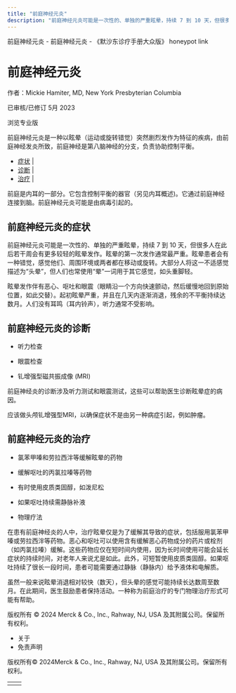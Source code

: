 ```yaml
---
title: "前庭神经元炎"
description: "前庭神经元炎可能是一次性的、单独的严重眩晕，持续 7 到 10 天，但很多人在此后若干周会有更多较轻的眩晕发作。眩晕的第一次发作通常最严重。眩晕患者会有一种错觉，感觉他们、周围环境或两者都在移动或旋转。大部分人将这一不适感觉描述为“头晕”，但人们也常使用“晕”一词用于其它感觉，如头重脚轻。"
---
```


﻿前庭神经元炎 \- 前庭神经元炎 \- 《默沙东诊疗手册大众版》 honeypot link

# 前庭神经元炎

作者：Mickie Hamiter, MD, New York Presbyterian Columbia

已审核/已修订 5月 2023

浏览专业版

前庭神经元炎是一种以眩晕（运动或旋转错觉）突然剧烈发作为特征的疾病，由前庭神经发炎所致，前庭神经是第八脑神经的分支，负责协助控制平衡。

- [症状](#症状_v26470667_zh) \|
- [诊断](#诊断_v26470673_zh) \|
- [治疗](#治疗_v26470686_zh) \|

前庭是内耳的一部分。它包含控制平衡的器官（另见内耳概述)。它通过前庭神经连接到脑。前庭神经元炎可能是由病毒引起的。

## 前庭神经元炎的症状

前庭神经元炎可能是一次性的、单独的严重眩晕，持续 7 到 10 天，但很多人在此后若干周会有更多较轻的眩晕发作。眩晕的第一次发作通常最严重。眩晕患者会有一种错觉，感觉他们、周围环境或两者都在移动或旋转。大部分人将这一不适感觉描述为“头晕”，但人们也常使用“晕”一词用于其它感觉，如头重脚轻。

眩晕发作伴有恶心、呕吐和眼震（眼睛沿一个方向快速颤动，然后缓慢地回到原始位置，如此交替）。起初眩晕严重，并且在几天内逐渐消退，残余的不平衡持续达数月。人们没有耳鸣（耳内铃声），听力通常不受影响。

## 前庭神经元炎的诊断

- 听力检查

- 眼震检查

- 钆增强型磁共振成像 (MRI)


前庭神经炎的诊断涉及听力测试和眼震测试，这些可以帮助医生诊断眩晕症的病因。

应该做头颅钆增强型MRI，以确保症状不是由另一种病症引起，例如肿瘤。

## 前庭神经元炎的治疗

- 氯苯甲嗪和劳拉西泮等缓解眩晕的药物

- 缓解呕吐的丙氯拉嗪等药物

- 有时使用皮质类固醇，如泼尼松

- 如果呕吐持续需静脉补液

- 物理疗法


在患有前庭神经炎的人中，治疗眩晕仅是为了缓解其导致的症状，包括服用氯苯甲嗪或劳拉西泮等药物。恶心和呕吐可以使用含有缓解恶心药物成分的药片或栓剂（如丙氯拉嗪）缓解。这些药物应仅在短时间内使用，因为长时间使用可能会延长症状的持续时间，对老年人来说尤是如此。此外，可短暂使用皮质类固醇。如果呕吐持续了很长一段时间，患者可能需要通过静脉（静脉内）给予液体和电解质。

虽然一般来说眩晕消退相对较快（数天），但头晕的感觉可能持续长达数周至数月。在此期间，医生鼓励患者保持活动。一种称为前庭治疗的专门物理治疗形式可能有帮助。



版权所有 © 2024
Merck & Co., Inc., Rahway, NJ, USA 及其附属公司。保留所有权利。

- 关于
- 免责声明

版权所有© 2024Merck & Co., Inc., Rahway, NJ, USA 及其附属公司。保留所有权利。

|     |     |
| --- | --- |
|  |  |